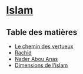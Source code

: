 # [Islam](../readme.md)

## Table des matières

* [Le chemin des vertueux](chemin.md)
* [Rachid](rachid.md)
* [Nader Abou Anas](anas.md)
* [Dimensions de l'islam](dimension.md)